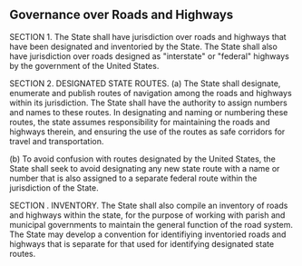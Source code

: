 ## Governance over Roads and Highways

SECTION 1. The State shall have jurisdiction over roads and highways that have been designated and inventoried by the State. The State shall also have jurisdiction over roads designed as "interstate" or "federal" highways by the government of the United States.

SECTION 2. DESIGNATED STATE ROUTES. (a) The State shall designate, enumerate and publish routes of navigation among the roads and highways within its jurisdiction. The State shall have the authority to assign numbers and names to these routes. In designating and naming or numbering these routes, the state assumes responsibility for maintaining the roads and highways therein, and ensuring the use of the routes as safe corridors for travel and transportation.

(b) To avoid confusion with routes designated by the United States, the State shall seek to avoid designating any new state route with a name or number that is also assigned to a separate federal route within the jurisdiction of the State. 

SECTION . INVENTORY. The State shall also compile an inventory of roads and highways within the state, for the purpose of working with parish and municipal governments to maintain the general function of the road system. The State may develop a convention for identifiying inventoried roads and highways that is separate for that used for identifying designated state routes.